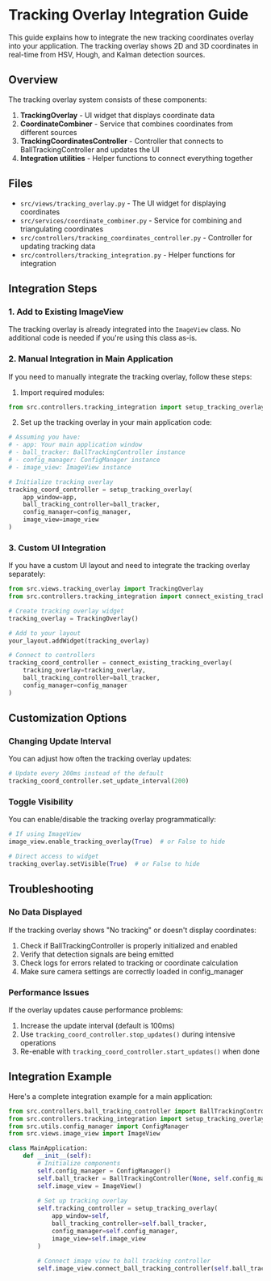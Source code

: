 # Tracking Overlay Integration Guide

This guide explains how to integrate the new tracking coordinates overlay into your application. The tracking overlay shows 2D and 3D coordinates in real-time from HSV, Hough, and Kalman detection sources.

## Overview

The tracking overlay system consists of these components:

1. **TrackingOverlay** - UI widget that displays coordinate data
2. **CoordinateCombiner** - Service that combines coordinates from different sources
3. **TrackingCoordinatesController** - Controller that connects to BallTrackingController and updates the UI
4. **Integration utilities** - Helper functions to connect everything together

## Files

- `src/views/tracking_overlay.py` - The UI widget for displaying coordinates
- `src/services/coordinate_combiner.py` - Service for combining and triangulating coordinates
- `src/controllers/tracking_coordinates_controller.py` - Controller for updating tracking data
- `src/controllers/tracking_integration.py` - Helper functions for integration

## Integration Steps

### 1. Add to Existing ImageView

The tracking overlay is already integrated into the `ImageView` class. No additional code is needed if you're using this class as-is.

### 2. Manual Integration in Main Application

If you need to manually integrate the tracking overlay, follow these steps:

1. Import required modules:

```python
from src.controllers.tracking_integration import setup_tracking_overlay
```

2. Set up the tracking overlay in your main application code:

```python
# Assuming you have:
# - app: Your main application window
# - ball_tracker: BallTrackingController instance
# - config_manager: ConfigManager instance
# - image_view: ImageView instance

# Initialize tracking overlay
tracking_coord_controller = setup_tracking_overlay(
    app_window=app,
    ball_tracking_controller=ball_tracker,
    config_manager=config_manager,
    image_view=image_view
)
```

### 3. Custom UI Integration

If you have a custom UI layout and need to integrate the tracking overlay separately:

```python
from src.views.tracking_overlay import TrackingOverlay
from src.controllers.tracking_integration import connect_existing_tracking_overlay

# Create tracking overlay widget
tracking_overlay = TrackingOverlay()

# Add to your layout
your_layout.addWidget(tracking_overlay)

# Connect to controllers
tracking_coord_controller = connect_existing_tracking_overlay(
    tracking_overlay=tracking_overlay,
    ball_tracking_controller=ball_tracker,
    config_manager=config_manager
)
```

## Customization Options

### Changing Update Interval

You can adjust how often the tracking overlay updates:

```python
# Update every 200ms instead of the default
tracking_coord_controller.set_update_interval(200)
```

### Toggle Visibility

You can enable/disable the tracking overlay programmatically:

```python
# If using ImageView
image_view.enable_tracking_overlay(True)  # or False to hide

# Direct access to widget
tracking_overlay.setVisible(True)  # or False to hide
```

## Troubleshooting

### No Data Displayed

If the tracking overlay shows "No tracking" or doesn't display coordinates:

1. Check if BallTrackingController is properly initialized and enabled
2. Verify that detection signals are being emitted
3. Check logs for errors related to tracking or coordinate calculation
4. Make sure camera settings are correctly loaded in config_manager

### Performance Issues

If the overlay updates cause performance problems:

1. Increase the update interval (default is 100ms)
2. Use `tracking_coord_controller.stop_updates()` during intensive operations
3. Re-enable with `tracking_coord_controller.start_updates()` when done

## Integration Example

Here's a complete integration example for a main application:

```python
from src.controllers.ball_tracking_controller import BallTrackingController
from src.controllers.tracking_integration import setup_tracking_overlay
from src.utils.config_manager import ConfigManager
from src.views.image_view import ImageView

class MainApplication:
    def __init__(self):
        # Initialize components
        self.config_manager = ConfigManager()
        self.ball_tracker = BallTrackingController(None, self.config_manager)
        self.image_view = ImageView()
        
        # Set up tracking overlay
        self.tracking_controller = setup_tracking_overlay(
            app_window=self,
            ball_tracking_controller=self.ball_tracker,
            config_manager=self.config_manager,
            image_view=self.image_view
        )
        
        # Connect image view to ball tracking controller
        self.image_view.connect_ball_tracking_controller(self.ball_tracker)
``` 
